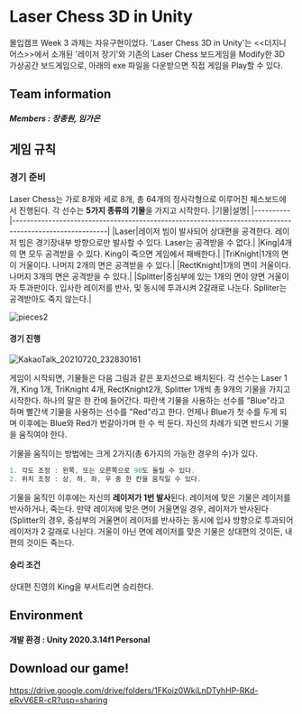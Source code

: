 # Laser Chess 3D in Unity
몰입캠프 Week 3 과제는 자유구현이었다. 'Laser Chess 3D in Unity'는 <<더지니어스>>에서 소개된 '레이저 장기'와 기존의 Laser Chess 보드게임을 Modify한 3D 가상공간 보드게임으로, 아래의 exe 파일을 다운받으면 직접 게임을 Play할 수 있다.   

## Team information
##### Members : 장종원, 임가은    

## 게임 규칙
### 경기 준비
Laser Chess는 가로 8개와 세로 8개, 총 64개의 정사각형으로 이루어진 체스보드에서 진행된다. 각 선수는 **5가지 종류의 기물**을 가지고 시작한다. 
|기물|설명|
|----------|--------------------------------------------------------------------------------------------------------|
|Laser|레이저 빔이 발사되어 상대편을 공격한다. 레이저 빔은 경기장내부 방향으로만 발사할 수 있다. Laser는 공격받을 수 없다.|
|King|4개의 면 모두 공격받을 수 있다. King이 죽으면 게임에서 패배한다.|
|TriKnight|1개의 면이 거울이다. 나머지 2개의 면은 공격받을 수 있다.|
|RectKnight|1개의 면이 거울이다. 나머지 3개의 면은 공격받을 수 있다.|
|Splitter|중심부에 있는 1개의 면이 양면 거울이자 투과판이다. 입사한 레이저를 반사, 및 동시에 투과시켜 2갈래로 나눈다. Splliter는 공격받아도 죽지 않는다.|

![pieces2](https://user-images.githubusercontent.com/59522019/126342210-4b32f731-2fc7-4ef9-ad95-08459f22d4a3.JPG)


#### 경기 진행

![KakaoTalk_20210720_232830161](https://user-images.githubusercontent.com/59522019/126342380-e4551d54-798d-4bbe-abb8-a4d68be67e51.gif)

게임이 시작되면, 기물들은 다음 그림과 같은 포지션으로 배치된다. 각 선수는 Laser 1개, King 1개, TriKnight 4개, RectKnight2개, Splitter 1개씩 총 9개의 기물을 가지고 시작한다. 하나의 말은 한 칸에 들어간다. 파란색 기물을 사용하는 선수를 "Blue"라고 하며 빨간색 기물을 사용하는 선수를 "Red"라고 한다. 언제나 Blue가 첫 수를 두게 되며 이후에는 Blue와 Red가 번갈아가며 한 수 씩 둔다. 자신의 차례가 되면 반드시 기물을 움직여야 한다. 

기물을 움직이는 방법에는 크게 2가지(총 6가지의 가능한 경우의 수)가 있다. 
```c 
1. 각도 조정 : 왼쪽, 또는 오른쪽으로 90도 돌릴 수 있다.
2. 위치 조정 : 상, 하, 좌, 우 중 한 칸을 움직일 수 있다.
```

기물을 움직인 이후에는 자신의 **레이저가 1번 발사**된다. 레이저에 맞은 기물은 레이저를 반사하거나, 죽는다. 만약 레이저에 맞은 면이 거울면일 경우, 레이저가 반사된다(Splitter의 경우, 중심부의 거울면이 레이저를 반사하는 동시에 입사 방향으로 투과되어 레이저가 2 갈래로 나뉜다. 거울이 아닌 면에 레이저를 맞은 기물은 상대편의 것이든, 내 편의 것이든 죽는다.  

#### 승리 조건
상대편 진영의 King을 부서트리면 승리한다. 
 

## Environment
#### 개발 환경 : Unity 2020.3.14f1 Personal  


## Download our game!
https://drive.google.com/drive/folders/1FKoiz0WkiLnDTyhHP-RKd-eRvV6ER-cR?usp=sharing
